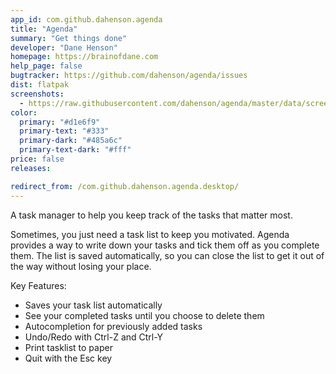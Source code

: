 ```yaml
---
app_id: com.github.dahenson.agenda
title: "Agenda"
summary: "Get things done"
developer: "Dane Henson"
homepage: https://brainofdane.com
help_page: false
bugtracker: https://github.com/dahenson/agenda/issues
dist: flatpak
screenshots:
  - https://raw.githubusercontent.com/dahenson/agenda/master/data/screenshot.png
color:
  primary: "#d1e6f9"
  primary-text: "#333"
  primary-dark: "#485a6c"
  primary-text-dark: "#fff"
price: false
releases:

redirect_from: /com.github.dahenson.agenda.desktop/
---
```


<p>
      A task manager to help you keep track of the tasks that matter most.
    </p>
<p>
      Sometimes, you just need a task list to keep you motivated. Agenda provides a way to write down your tasks and tick them off as you complete them. The list is saved automatically, so you can close the list to get it out of the way without losing your place.
    </p>
<p>Key Features:</p>
<ul>
<li>Saves your task list automatically</li>
<li>See your completed tasks until you choose to delete them</li>
<li>Autocompletion for previously added tasks</li>
<li>Undo/Redo with Ctrl-Z and Ctrl-Y</li>
<li>Print tasklist to paper</li>
<li>Quit with the Esc key</li>
</ul>